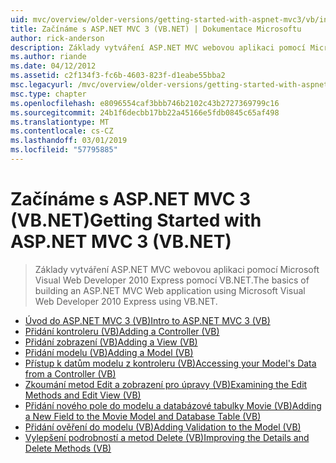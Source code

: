 ```yaml
---
uid: mvc/overview/older-versions/getting-started-with-aspnet-mvc3/vb/index
title: Začínáme s ASP.NET MVC 3 (VB.NET) | Dokumentace Microsoftu
author: rick-anderson
description: Základy vytváření ASP.NET MVC webovou aplikaci pomocí Microsoft Visual Web Developer 2010 Express pomocí VB.NET.
ms.author: riande
ms.date: 04/12/2012
ms.assetid: c2f134f3-fc6b-4603-823f-d1eabe55bba2
msc.legacyurl: /mvc/overview/older-versions/getting-started-with-aspnet-mvc3/vb
msc.type: chapter
ms.openlocfilehash: e8096554caf3bbb746b2102c43b2727369799c16
ms.sourcegitcommit: 24b1f6decbb17bb22a45166e5fdb0845c65af498
ms.translationtype: MT
ms.contentlocale: cs-CZ
ms.lasthandoff: 03/01/2019
ms.locfileid: "57795885"
---
```

<a name="getting-started-with-aspnet-mvc-3-vbnet"></a><span data-ttu-id="537e1-103">Začínáme s ASP.NET MVC 3 (VB.NET)</span><span class="sxs-lookup"><span data-stu-id="537e1-103">Getting Started with ASP.NET MVC 3 (VB.NET)</span></span>
====================
> <span data-ttu-id="537e1-104">Základy vytváření ASP.NET MVC webovou aplikaci pomocí Microsoft Visual Web Developer 2010 Express pomocí VB.NET.</span><span class="sxs-lookup"><span data-stu-id="537e1-104">The basics of building an ASP.NET MVC Web application using Microsoft Visual Web Developer 2010 Express using VB.NET.</span></span>


- [<span data-ttu-id="537e1-105">Úvod do ASP.NET MVC 3 (VB)</span><span class="sxs-lookup"><span data-stu-id="537e1-105">Intro to ASP.NET MVC 3 (VB)</span></span>](intro-to-aspnet-mvc-3.md)
- [<span data-ttu-id="537e1-106">Přidání kontroleru (VB)</span><span class="sxs-lookup"><span data-stu-id="537e1-106">Adding a Controller (VB)</span></span>](adding-a-controller.md)
- [<span data-ttu-id="537e1-107">Přidání zobrazení (VB)</span><span class="sxs-lookup"><span data-stu-id="537e1-107">Adding a View (VB)</span></span>](adding-a-view.md)
- [<span data-ttu-id="537e1-108">Přidání modelu (VB)</span><span class="sxs-lookup"><span data-stu-id="537e1-108">Adding a Model (VB)</span></span>](adding-a-model.md)
- [<span data-ttu-id="537e1-109">Přístup k datům modelu z kontroleru (VB)</span><span class="sxs-lookup"><span data-stu-id="537e1-109">Accessing your Model's Data from a Controller (VB)</span></span>](accessing-your-models-data-from-a-controller.md)
- [<span data-ttu-id="537e1-110">Zkoumání metod Edit a zobrazení pro úpravy (VB)</span><span class="sxs-lookup"><span data-stu-id="537e1-110">Examining the Edit Methods and Edit View (VB)</span></span>](examining-the-edit-methods-and-edit-view.md)
- [<span data-ttu-id="537e1-111">Přidání nového pole do modelu a databázové tabulky Movie (VB)</span><span class="sxs-lookup"><span data-stu-id="537e1-111">Adding a New Field to the Movie Model and Database Table (VB)</span></span>](adding-a-new-field.md)
- [<span data-ttu-id="537e1-112">Přidání ověření do modelu (VB)</span><span class="sxs-lookup"><span data-stu-id="537e1-112">Adding Validation to the Model (VB)</span></span>](adding-validation-to-the-model.md)
- [<span data-ttu-id="537e1-113">Vylepšení podrobností a metod Delete (VB)</span><span class="sxs-lookup"><span data-stu-id="537e1-113">Improving the Details and Delete Methods (VB)</span></span>](improving-the-details-and-delete-methods.md)
